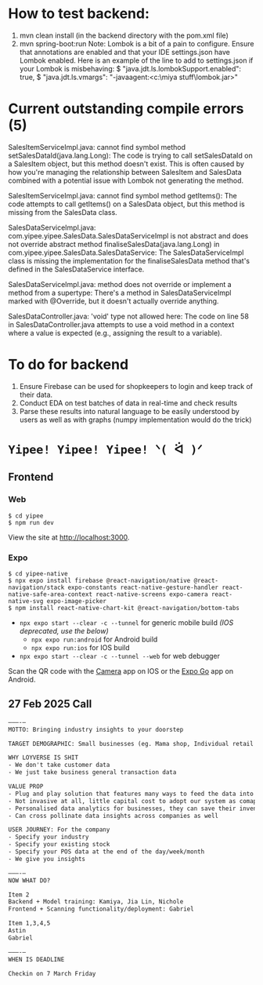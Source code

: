 # How to test backend:
1. mvn clean install (in the backend directory with the pom.xml file)
2. mvn spring-boot:run
Note: Lombok is a bit of a pain to configure. Ensure that annotations are enabled and that your IDE settings.json have Lombok enabled. Here is an example of the line to add to settings.json if your Lombok is misbehaving:
$         "java.jdt.ls.lombokSupport.enabled": true,
$   "java.jdt.ls.vmargs": "-javaagent:<c:\\miya stuff\\lombok.jar>"
   
# Current outstanding compile errors (5)

SalesItemServiceImpl.java: cannot find symbol method setSalesDataId(java.lang.Long): The code is trying to call setSalesDataId on a SalesItem object, but this method doesn't exist. This is often caused by how you're managing the relationship between SalesItem and SalesData combined with a potential issue with Lombok not generating the method.

SalesItemServiceImpl.java: cannot find symbol method getItems(): The code attempts to call getItems() on a SalesData object, but this method is missing from the SalesData class.

SalesDataServiceImpl.java: com.yipee.yipee.SalesData.SalesDataServiceImpl is not abstract and does not override abstract method finaliseSalesData(java.lang.Long) in com.yipee.yipee.SalesData.SalesDataService: The SalesDataServiceImpl class is missing the implementation for the finaliseSalesData method that's defined in the SalesDataService interface.

SalesDataServiceImpl.java: method does not override or implement a method from a supertype: There's a method in SalesDataServiceImpl marked with @Override, but it doesn't actually override anything.

SalesDataController.java: 'void' type not allowed here: The code on line 58 in SalesDataController.java attempts to use a void method in a context where a value is expected (e.g., assigning the result to a variable).

# To do for backend
1. Ensure Firebase can be used for shopkeepers to login and keep track of their data.
2. Conduct EDA on test batches of data in real-time and check results
3. Parse these results into natural language to be easily understood by users as well as with graphs (numpy implementation would do the trick)
   

# `Yipee! Yipee! Yipee! ᐠ( ᐛ )ᐟ`

## Frontend

### Web

```console
$ cd yipee
$ npm run dev
```

View the site at [http://localhost:3000](http://localhost:3000).

### Expo

```console
$ cd yipee-native
$ npx expo install firebase @react-navigation/native @react-navigation/stack expo-constants react-native-gesture-handler react-native-safe-area-context react-native-screens expo-camera react-native-svg expo-image-picker
$ npm install react-native-chart-kit @react-navigation/bottom-tabs
```

* `npx expo start --clear -c --tunnel` for generic mobile build *(IOS deprecated, use the below)*
    * `npx expo run:android` for Android build
    * `npx expo run:ios` for IOS build
* `npx expo start --clear -c --tunnel --web` for web debugger

Scan the QR code with the [Camera](https://docs.expo.dev/versions/latest/sdk/camera/) app on IOS or the [Expo Go](https://play.google.com/store/apps/details?id=host.exp.exponent&hl=en_SG) app on Android.

## 27 Feb 2025 Call

```txt
———-—
MOTTO: Bringing industry insights to your doorstep

TARGET DEMOGRAPHIC: Small businesses (eg. Mama shop, Individual retail shops, F&B)

WHY LOYVERSE IS SHIT
- We don't take customer data
- We just take business general transaction data 

VALUE PROP
- Plug and play solution that features many ways to feed the data into our system
- Not invasive at all, little capital cost to adopt our system as comapred to existing competitors in the market
- Personalised data analytics for businesses, they can save their inventory the first time and then hook everything like recording transactions to a single webapp, then prompt them when there's a lack of resources, analytics system should backend also consider factors like weather, season, locality, producer availability, social media
- Can cross pollinate data insights across companies as well

USER JOURNEY: For the company
- Specify your industry
- Specify your existing stock
- Specify your POS data at the end of the day/week/month
- We give you insights

———-—
NOW WHAT DO?

Item 2
Backend + Model training: Kamiya, Jia Lin, Nichole
Frontend + Scanning functionality/deployment: Gabriel

Item 1,3,4,5
Astin
Gabriel

———-—
WHEN IS DEADLINE 

Checkin on 7 March Friday 
```
